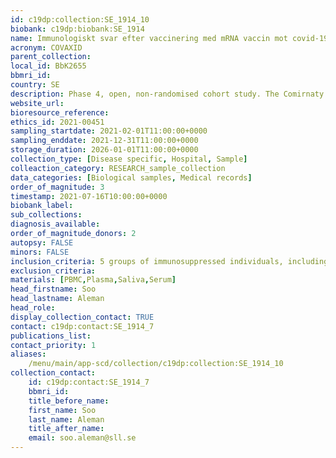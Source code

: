 ```yaml
---
id: c19dp:collection:SE_1914_10
biobank: c19dp:biobank:SE_1914
name: Immunologiskt svar efter vaccinering med mRNA vaccin mot covid-19, Comirnaty, hos immunsupprimerade och immunkompetenta personer- en öppen icke randomiserad multicenterstudie i Fas IV
acronym: COVAXID
parent_collection:
local_id: BbK2655
bbmri_id:
country: SE
description: Phase 4, open, non-randomised cohort study. The Comirnaty vaccine will be administered in two doses. Analyses of blood and saliva related to humoral and cellular response will be carried out. The occurrence of local or systematic reactogenicity, as well as AE/SAE/SUSAR will be evaluated. Samples included in the biobank include plasma, serum, and saliva from 540 patients from 4 different time points (day 0, 10, 21, 35) and matched PBMC from 270 patients.
website_url:
bioresource_reference:
ethics_id: 2021-00451
sampling_startdate: 2021-02-01T11:00:00+0000
sampling_enddate: 2021-12-31T11:00:00+0000
storage_duration: 2026-01-01T11:00:00+0000
collection_type: [Disease specific, Hospital, Sample]
colleaction_category: RESEARCH_sample_collection
data_categories: [Biological samples, Medical records]
order_of_magnitude: 3
timestamp: 2021-07-16T10:00:00+0000
biobank_label:
sub_collections:
diagnosis_available:
order_of_magnitude_donors: 2
autopsy: FALSE
minors: FALSE
inclusion_criteria: 5 groups of immunosuppressed individuals, including Primary Immunodeficiency, HIV, Hematopoietic Stem Cell transplantation/CAR-T, Solid Organ Transplantation and 1 healthy control group.
exclusion_criteria:
materials: [PBMC,Plasma,Saliva,Serum]
head_firstname: Soo
head_lastname: Aleman
head_role:
display_collection_contact: TRUE
contact: c19dp:contact:SE_1914_7
publications_list:
contact_priority: 1
aliases:
    /menu/main/app-scd/collection/c19dp:collection:SE_1914_10
collection_contact:
    id: c19dp:contact:SE_1914_7
    bbmri_id:
    title_before_name:
    first_name: Soo
    last_name: Aleman
    title_after_name:
    email: soo.aleman@sll.se
---
```

